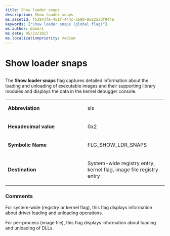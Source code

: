 ```yaml
---
title: Show loader snaps
description: Show loader snaps
ms.assetid: fb3843fe-451f-444c-a690-862253df944e
keywords: ["Show loader snaps (global flag)"]
ms.author: domars
ms.date: 05/23/2017
ms.localizationpriority: medium
---
```


# Show loader snaps


## <span id="ddk_show_loader_snaps_dtools"></span><span id="DDK_SHOW_LOADER_SNAPS_DTOOLS"></span>


The **Show loader snaps** flag captures detailed information about the loading and unloading of executable images and their supporting library modules and displays the data in the kernel debugger console.

<table>
<colgroup>
<col width="50%" />
<col width="50%" />
</colgroup>
<tbody>
<tr class="odd">
<td align="left"><p><strong>Abbreviation</strong></p></td>
<td align="left"><p>sls</p></td>
</tr>
<tr class="even">
<td align="left"><p><strong>Hexadecimal value</strong></p></td>
<td align="left"><p>0x2</p></td>
</tr>
<tr class="odd">
<td align="left"><p><strong>Symbolic Name</strong></p></td>
<td align="left"><p>FLG_SHOW_LDR_SNAPS</p></td>
</tr>
<tr class="even">
<td align="left"><p><strong>Destination</strong></p></td>
<td align="left"><p>System-wide registry entry, kernel flag, image file registry entry</p></td>
</tr>
</tbody>
</table>

 

### <span id="comments"></span><span id="COMMENTS"></span>Comments

For system-wide (registry or kernel flag), this flag displays information about driver loading and unloading operations.

For per-process (image file), this flag displays information about loading and unloading of DLLs.

 

 





